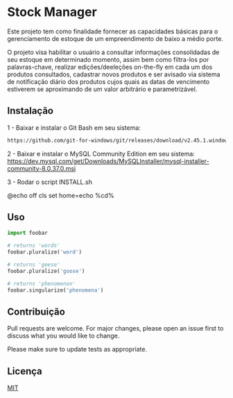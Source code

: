 # Stock Manager

Este projeto tem como finalidade fornecer as capacidades básicas para o gerenciamento de estoque de um empreendimento de baixo a médio porte.

O projeto visa habilitar o usuário a consultar informações consolidadas de seu estoque em determinado momento, assim bem como filtra-los por palavras-chave, realizar edições/deeleções on-the-fly em cada um dos produtos consultados, cadastrar novos produtos e ser avisado via sistema de notificação diário dos produtos cujos quais as datas de vencimento estiverem se aproximando de um valor arbitrário e parametrizável.

## Instalação

1 - Baixar e instalar o Git Bash em seu sistema:
```bash
https://github.com/git-for-windows/git/releases/download/v2.45.1.windows.1/Git-2.45.1-64-bit.exe
```
2 - Baixar e instalar o MySQL Community Edition em seu sistema:
https://dev.mysql.com/get/Downloads/MySQLInstaller/mysql-installer-community-8.0.37.0.msi


3 - Rodar o script INSTALL.sh







@echo off
cls
set home=echo %cd%





## Uso

```python
import foobar

# returns 'words'
foobar.pluralize('word')

# returns 'geese'
foobar.pluralize('goose')

# returns 'phenomenon'
foobar.singularize('phenomena')
```

## Contribuição

Pull requests are welcome. For major changes, please open an issue first
to discuss what you would like to change.

Please make sure to update tests as appropriate.

## Licença

[MIT](https://choosealicense.com/licenses/mit/)



